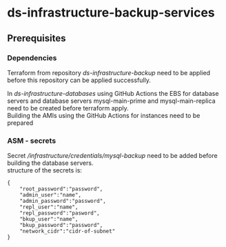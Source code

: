 # ds-infrastructure-backup-services

## Prerequisites

### Dependencies
Terraform from repository _ds-infrastructure-backup_ need to be applied before
this repository can be applied successfully.

In _ds-infrastructure-databases_ using GitHub Actions the EBS for database servers and database servers mysql-main-prime and mysql-main-replica need to be
created before terraform apply. \
Building the AMIs using the GitHub Actions for instances need to be prepared

### ASM - secrets
Secret _/infrastructure/credentials/mysql-backup_ need to be added before building the database servers. \
structure of the secrets is:
```text
{
    "root_password":"password",
    "admin_user":"name",
    "admin_password":"password",
    "repl_user":"name",
    "repl_password":"pasword",
    "bkup_user":"name",
    "bkup_password":"password",
    "network_cidr":"cidr-of-subnet"
}
```

